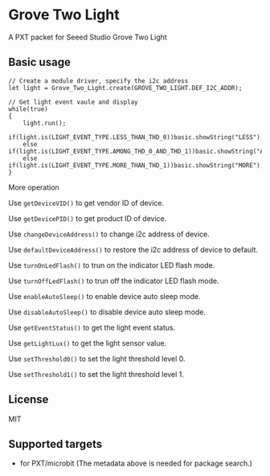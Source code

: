 # Grove Two Light

A PXT packet for Seeed Studio Grove Two Light

## Basic usage

```blocks
// Create a module driver, specify the i2c address
let light = Grove_Two_Light.create(GROVE_TWO_LIGHT.DEF_I2C_ADDR);

// Get light event vaule and display
while(true)
{
    light.run();
    if(light.is(LIGHT_EVENT_TYPE.LESS_THAN_THD_0))basic.showString("LESS");
    else if(light.is(LIGHT_EVENT_TYPE.AMONG_THD_0_AND_THD_1))basic.showString("AMONG");
    else if(light.is(LIGHT_EVENT_TYPE.MORE_THAN_THD_1))basic.showString("MORE");
}
```
More operation

Use ``getDeviceVID()`` to get vendor ID of device.

Use ``getDevicePID()`` to get product ID of device.

Use ``changeDeviceAddress()`` to change i2c address of device.

Use ``defaultDeviceAddress()`` to restore the i2c address of device to default.

Use ``turnOnLedFlash()`` to trun on the indicator LED flash mode.

Use ``turnOffLedFlash()`` to trun off the indicator LED flash mode.

Use ``enableAutoSleep()`` to enable device auto sleep mode.

Use ``disableAutoSleep()`` to disable device auto sleep mode.

Use ``getEventStatus()`` to get the light event status.

Use ``getLightLux()`` to get the light sensor value.

Use ``setThreshold0()`` to set the light threshold level 0.

Use ``setThreshold1()`` to set the light threshold level 1.

## License

MIT

## Supported targets

* for PXT/microbit
(The metadata above is needed for package search.)

